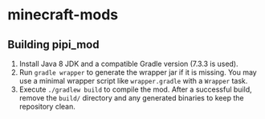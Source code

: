 # minecraft-mods

## Building pipi_mod

1. Install Java 8 JDK and a compatible Gradle version (7.3.3 is used).
2. Run `gradle wrapper` to generate the wrapper jar if it is missing. You may use a minimal wrapper script like `wrapper.gradle` with a `Wrapper` task.
3. Execute `./gradlew build` to compile the mod. After a successful build, remove the `build/` directory and any generated binaries to keep the repository clean.
